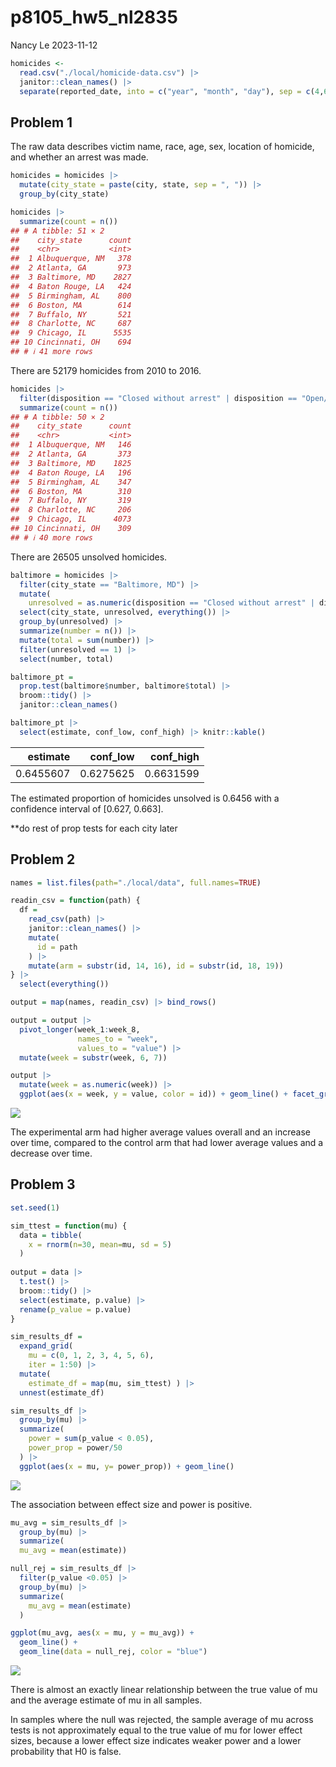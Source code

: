 p8105_hw5_nl2835
================
Nancy Le
2023-11-12

``` r
homicides <-
  read.csv("./local/homicide-data.csv") |> 
  janitor::clean_names() |> 
  separate(reported_date, into = c("year", "month", "day"), sep = c(4,6))  
```

## Problem 1

The raw data describes victim name, race, age, sex, location of
homicide, and whether an arrest was made.

``` r
homicides = homicides |> 
  mutate(city_state = paste(city, state, sep = ", ")) |> 
  group_by(city_state) 
```

``` r
homicides |> 
  summarize(count = n())
## # A tibble: 51 × 2
##    city_state      count
##    <chr>           <int>
##  1 Albuquerque, NM   378
##  2 Atlanta, GA       973
##  3 Baltimore, MD    2827
##  4 Baton Rouge, LA   424
##  5 Birmingham, AL    800
##  6 Boston, MA        614
##  7 Buffalo, NY       521
##  8 Charlotte, NC     687
##  9 Chicago, IL      5535
## 10 Cincinnati, OH    694
## # ℹ 41 more rows
```

There are 52179 homicides from 2010 to 2016.

``` r
homicides |> 
  filter(disposition == "Closed without arrest" | disposition == "Open/No arrest") |> 
  summarize(count = n())
## # A tibble: 50 × 2
##    city_state      count
##    <chr>           <int>
##  1 Albuquerque, NM   146
##  2 Atlanta, GA       373
##  3 Baltimore, MD    1825
##  4 Baton Rouge, LA   196
##  5 Birmingham, AL    347
##  6 Boston, MA        310
##  7 Buffalo, NY       319
##  8 Charlotte, NC     206
##  9 Chicago, IL      4073
## 10 Cincinnati, OH    309
## # ℹ 40 more rows
```

There are 26505 unsolved homicides.

``` r
baltimore = homicides |> 
  filter(city_state == "Baltimore, MD") |> 
  mutate(
    unresolved = as.numeric(disposition == "Closed without arrest" | disposition == "Open/No arrest")) |> 
  select(city_state, unresolved, everything()) |> 
  group_by(unresolved) |> 
  summarize(number = n()) |> 
  mutate(total = sum(number)) |> 
  filter(unresolved == 1) |> 
  select(number, total)
```

``` r
baltimore_pt = 
  prop.test(baltimore$number, baltimore$total) |>
  broom::tidy() |> 
  janitor::clean_names()

baltimore_pt |> 
  select(estimate, conf_low, conf_high) |> knitr::kable()
```

|  estimate |  conf_low | conf_high |
|----------:|----------:|----------:|
| 0.6455607 | 0.6275625 | 0.6631599 |

The estimated proportion of homicides unsolved is 0.6456 with a
confidence interval of \[0.627, 0.663\].

\*\*do rest of prop tests for each city later

## Problem 2

``` r
names = list.files(path="./local/data", full.names=TRUE)

readin_csv = function(path) {
  df =
    read_csv(path) |>
    janitor::clean_names() |>
    mutate(
      id = path
    ) |> 
    mutate(arm = substr(id, 14, 16), id = substr(id, 18, 19))
} |> 
  select(everything())

output = map(names, readin_csv) |> bind_rows()
```

``` r
output = output |> 
  pivot_longer(week_1:week_8,
               names_to = "week", 
               values_to = "value") |> 
  mutate(week = substr(week, 6, 7))
```

``` r
output |> 
  mutate(week = as.numeric(week)) |> 
  ggplot(aes(x = week, y = value, color = id)) + geom_line() + facet_grid(~arm)
```

![](p8105_hw5_nl2835_files/figure-gfm/spaghetti%20plot-1.png)<!-- -->

The experimental arm had higher average values overall and an increase
over time, compared to the control arm that had lower average values and
a decrease over time.

## Problem 3

``` r
set.seed(1)

sim_ttest = function(mu) {
  data = tibble(
    x = rnorm(n=30, mean=mu, sd = 5)
  )
  
output = data |> 
  t.test() |> 
  broom::tidy() |> 
  select(estimate, p.value) |> 
  rename(p_value = p.value)
}

sim_results_df = 
  expand_grid(
    mu = c(0, 1, 2, 3, 4, 5, 6),
    iter = 1:50) |> 
  mutate(
    estimate_df = map(mu, sim_ttest) ) |> 
  unnest(estimate_df)
```

``` r
sim_results_df |> 
  group_by(mu) |> 
  summarize(
    power = sum(p_value < 0.05),
    power_prop = power/50
  ) |> 
  ggplot(aes(x = mu, y= power_prop)) + geom_line()
```

![](p8105_hw5_nl2835_files/figure-gfm/plot%20of%20proportion%20times%20null%20rejected%20and%20true%20value-1.png)<!-- -->

The association between effect size and power is positive.

``` r
mu_avg = sim_results_df |> 
  group_by(mu) |> 
  summarize(
  mu_avg = mean(estimate))

null_rej = sim_results_df |> 
  filter(p_value <0.05) |> 
  group_by(mu) |> 
  summarize(
    mu_avg = mean(estimate)
  )

ggplot(mu_avg, aes(x = mu, y = mu_avg)) +
  geom_line() +
  geom_line(data = null_rej, color = "blue")
```

![](p8105_hw5_nl2835_files/figure-gfm/avg%20est%20mu%20vs%20true%20mu-1.png)<!-- -->

There is almost an exactly linear relationship between the true value of
mu and the average estimate of mu in all samples.

In samples where the null was rejected, the sample average of mu across
tests is not approximately equal to the true value of mu for lower
effect sizes, because a lower effect size indicates weaker power and a
lower probability that H0 is false.
